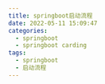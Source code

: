 ```yaml
---
title: springboot启动流程
date: 2022-05-11 15:09:47
categories:
  - springboot
  - springboot carding
tags:
  - springboot
  - 启动流程
---
```

